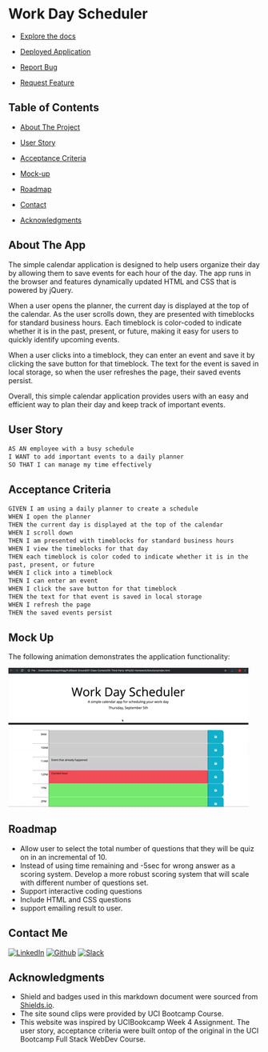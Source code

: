 # Work Day Scheduler

- [Explore the docs](https://github.com/jenho-webdev/WorkDayScheduler)

- [Deployed Application](https://jenho-webdev.github.io/WorkDayScheduler/)

- [Report Bug](https://github.com/jenho-webdev/WorkDayScheduler/issues/)

- [Request Feature](https://github.com/jenho-webdev/WorkDayScheduler/issues)

<!-- TABLE OF CONTENTS -->

## Table of Contents

- [About The Project](#about-the-app)

- [User Story](#user-story)

- [Acceptance Criteria](#acceptance-criteria)

- [Mock-up](#mock-up)

- [Roadmap](#roadmap)

- [Contact](#contact-me)

- [Acknowledgments](#acknowledgments)

## About The App

The simple calendar application is designed to help users organize their day by allowing them to save events for each hour of the day. The app runs in the browser and features dynamically updated HTML and CSS that is powered by jQuery.

When a user opens the planner, the current day is displayed at the top of the calendar. As the user scrolls down, they are presented with timeblocks for standard business hours. Each timeblock is color-coded to indicate whether it is in the past, present, or future, making it easy for users to quickly identify upcoming events.

When a user clicks into a timeblock, they can enter an event and save it by clicking the save button for that timeblock. The text for the event is saved in local storage, so when the user refreshes the page, their saved events persist.

Overall, this simple calendar application provides users with an easy and efficient way to plan their day and keep track of important events.

## User Story


    AS AN employee with a busy schedule
    I WANT to add important events to a daily planner
    SO THAT I can manage my time effectively


## Acceptance Criteria


    GIVEN I am using a daily planner to create a schedule
    WHEN I open the planner
    THEN the current day is displayed at the top of the calendar
    WHEN I scroll down
    THEN I am presented with timeblocks for standard business hours
    WHEN I view the timeblocks for that day
    THEN each timeblock is color coded to indicate whether it is in the past, present, or future
    WHEN I click into a timeblock
    THEN I can enter an event
    WHEN I click the save button for that timeblock
    THEN the text for that event is saved in local storage
    WHEN I refresh the page
    THEN the saved events persist


## Mock Up
The following animation demonstrates the application functionality:

<!-- @TODO: create ticket to review/update image) -->
![A user clicks on slots on the color-coded calendar and edits the events.](./Assets/demo.gif)

## Roadmap

- Allow user to select the total number of questions that they will be quiz on in an incremental of 10.
- Instead of using time remaining and -5sec for wrong answer as a scoring system. Develop a more robust scoring system that will scale with different number of questions set.
- Support interactive coding questions
- Include HTML and CSS questions
- support emailing result to user.

## Contact Me

[![LinkedIn][linkedin-shield]](https://www.linkedin.com/in/jen-h-202a1723/)
[![Github][Github-shield]](https://github.com/jenho-webdev/Personal-Portfolio)
[![Slack][slack-shield]](https://jenworkspace-as73396.slack.com/archives/C052QLTJQHG)

## Acknowledgments

- Shield and badges used in this markdown document were sourced from [Shields.io](https://shields.io/).
- The site sound clips were provided by UCI Bootcamp Course.
- This website was inspired by UCIBookcamp Week 4 Assignment. The user story, acceptance criteria were built ontop of the original in the UCI Bootcamp Full Stack WebDev Course.

<!-- MARKDOWN LINKS & IMAGES -->

[linkedin-shield]: https://img.shields.io/badge/-LinkedIn-black.svg?style=for-the-badge&logo=linkedin&colorB=555
[Github-shield]:https://img.shields.io/badge/GitHub-100000?style=for-the-badge&logo=github&logoColor=white
[slack-shield]:https://img.shields.io/badge/Slack-4A154B?style=for-the-badge&logo=slack&logoColor=white

